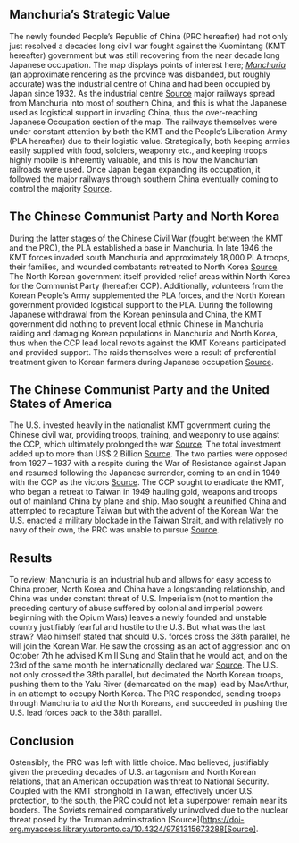 ## Manchuria’s Strategic Value
The newly founded People’s Republic of China (PRC hereafter) had not only just resolved a decades long civil war fought against the Kuomintang (KMT hereafter) government but was still recovering from the near decade long Japanese occupation. The map displays points of interest here; <a href="javascript:locateMapFeature(projectMap._layers[51]._layers[1])">*Manchuria*</a> (an approximate rendering as the province was disbanded, but roughly accurate) was the industrial centre of China and had been occupied by Japan since 1932. As the industrial centre [Source](https://doi.org/10.2307/3022242) major railways spread from Manchuria into most of southern China, and this is what the Japanese used as logistical support in invading China, thus the over-reaching Japanese Occupation section of the map. The railways themselves were under constant attention by both the KMT and the People’s Liberation Army (PLA hereafter) due to their logistic value. Strategically, both keeping armies easily supplied with food, soldiers, weaponry etc., and keeping troops highly mobile is inherently valuable, and this is how the Manchurian railroads were used. Once Japan began expanding its occupation, it followed the major railways through southern China eventually coming to control the majority [Source](https://www.britannica.com/event/Second-Sino-Japanese-War).

## The Chinese Communist Party and North Korea
During the latter stages of the Chinese Civil War (fought between the KMT and the PRC), the PLA established a base in Manchuria. In late 1946 the KMT forces invaded south Manchuria and approximately 18,000 PLA troops, their families, and wounded combatants retreated to North Korea [Source](https://doi-org.myaccess.library.utoronto.ca/10.4324/9781315673288). The North Korean government itself provided relief areas within North Korea for the Communist Party (hereafter CCP). Additionally, volunteers from the Korean People’s Army supplemented the PLA forces, and the North Korean government provided logistical support to the PLA. During the following Japanese withdrawal from the Korean peninsula and China, the KMT government did nothing to prevent local ethnic Chinese in Manchuria raiding and damaging Korean populations in Manchuria and North Korea, thus when the CCP lead local revolts against the KMT Koreans participated and provided support. The raids themselves were a result of preferential treatment given to Korean farmers during Japanese occupation [Source](https://doi-org.myaccess.library.utoronto.ca/10.4324/9781315673288).

## The Chinese Communist Party and the United States of America
The U.S. invested heavily in the nationalist KMT government during the Chinese civil war, providing troops, training, and weaponry to use against the CCP, which ultimately prolonged the war [Source](https://www.proquest.com/docview/2131236576/A25AF28A3A604769PQ/7?accountid=14771). The total investment added up to more than US$ 2 Billion [Source](https://www.jstor.org/stable/654064). The two parties were opposed from 1927 – 1937 with a respite during the War of Resistance against Japan and resumed following the Japanese surrender, coming to an end in 1949 with the CCP as the victors [Source](https://www.britannica.com/event/Chinese-Civil-War). The CCP sought to eradicate the KMT, who began a retreat to Taiwan in 1949 hauling gold, weapons and troops out of mainland China by plane and ship. Mao sought a reunified China and attempted to recapture Taiwan but with the advent of the Korean War the U.S. enacted a military blockade in the Taiwan Strait, and with relatively no navy of their own, the PRC was unable to pursue [Source](https://link-springer-com.myaccess.library.utoronto.ca/book/10.1007%2F978-981-32-9675-6).

## Results
 To review; Manchuria is an industrial hub and allows for easy access to China proper, North Korea and China have a longstanding relationship, and China was under constant threat of U.S. Imperialism (not to mention the preceding century of abuse suffered by colonial and imperial powers beginning with the Opium Wars) leaves a newly founded and unstable country justifiably fearful and hostile to the U.S. But what was the last straw? Mao himself stated that should U.S. forces cross the 38th parallel, he will join the Korean War. He saw the crossing as an act of aggression and on October 7th he advised Kim Il Sung and Stalin that he would act, and on the 23rd of the same month he internationally declared war [Source](https://link-springer-com.myaccess.library.utoronto.ca/book/10.1007%2F978-981-32-9675-6). The U.S. not only crossed the 38th parallel, but decimated the North Korean troops, pushing them to the Yalu River (demarcated on the map) lead by MacArthur, in an attempt to occupy North Korea. The PRC responded, sending troops through Manchuria to aid the North Koreans, and succeeded in pushing the U.S. lead forces back to the 38th parallel.

## Conclusion
Ostensibly, the PRC was left with little choice. Mao believed, justifiably given the preceding decades of U.S. antagonism and North Korean relations, that an American occupation was threat to National Security. Coupled with the KMT stronghold in Taiwan, effectively under U.S. protection, to the south, the PRC could not let a superpower remain near its borders. The Soviets remained comparatively uninvolved due to the nuclear threat posed by the Truman administration [Source](https://doi-org.myaccess.library.utoronto.ca/10.4324/9781315673288[Source].



